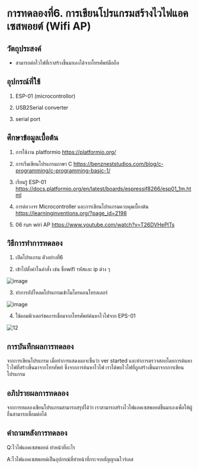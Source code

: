 # การทดลองที่6. การเขียนโปรแกรมสร้างไวไฟแอคเซสพอยต์ (Wifi AP)

## วัตถุประสงค์

* สามารถต่อไวไฟที่เราสร้างขึ้นมาเองได้จากโทรศัพท์มือถือ 

## อุปกรณ์ที่ใช้

1. ESP-01 (microcontrollor)

2. USB2Serial converter

3. serial port

## ศึกษาข้อมูลเบื้อต้น

1. การใช้งาน platformio https://platformio.org/

2. การเริ่มเขียนโปรแกรมภาษา C https://benzneststudios.com/blog/c-programming/c-programming-basic-1/

3. เรียนรู้ ESP-01 https://docs.platformio.org/en/latest/boards/espressif8266/esp01_1m.html

4. การต่อวงจร Microcontroller และการเขียนโปรแกรมควบคุมเบื้องต้น https://learninginventions.org/?page_id=2198

5. 06 run wiri AP https://www.youtube.com/watch?v=T26DVHePlTs

## วิธีการทำการทดลอง

1. เปิดโปรแกรม ตัวอย่างที่6 

2. เข้าไปตั้งค่าในคำสั่ง เช่น ชื่อwifi รหัสและ ip ต่าง ๆ

![image](https://user-images.githubusercontent.com/80880340/112411032-cced4780-8d4e-11eb-9413-a9a948a58414.png)

3. ทำการอัปโหลดโปรแกรมเข้าไมโครคอนโทรลเลอร์

![image](https://user-images.githubusercontent.com/80880340/112411437-7df3e200-8d4f-11eb-85f0-8e58d6381cd2.png)


4. ใช้คอมพิวเตอร์ชคการเชื่อมจากโทรศัพท์ค้นหาไวไฟจาก EPS-01

![12](https://user-images.githubusercontent.com/80879653/112208673-32581000-8c4b-11eb-8132-0b27191109b6.png)

## การบันทึกผลการทดลอง

จากการเขียนโปรแกรม เมื่อทำการแสดงผลจะขึ้นว่า ver started และทำการตรวจสอบโดยการค้นหาไวไฟที่สร้างขึ้นมาจากโทรศัพท์ ซึ่งจากการค้นหาไวไฟ
เราได้พบไวไฟที่ถูกสร้างขึ้นมาจากการเขียนโปรแกรม

## อภิปรายผลการทดลอง

จากการทดลองเขียนโปรแกรมสามารถสรุปได้ว่า เราสามารถสร้างไวไฟแอคเซสพอยด์ขึ้นมาเองเพื่อให้ผู้อื่นสามารถเชื่อมต่อได้

## คำถามหลังการทดลอง

Q:ไวไฟแอคเซสพอยด์ ทำหน้าที่อะไร

A:ไวไฟแอคเซสพอยด์เป็นอุปกรณ์ที่ทำหน้าที่กระจายสัญญาณไวร์เลส

